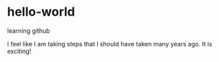 # hello-world
learning github

I feel like I am taking steps that I should have taken many years ago. It is exciting!
